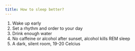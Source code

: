 ```yaml
---
title: How to sleep better?
---
```


1. Wake up early 
2. Set a rhythm and order to your day 
3. Drink enough water  
4. No caffeine or alcohol after sunset, alcohol kills REM sleep
5. A dark, silent room, 19-20 Celcius  
